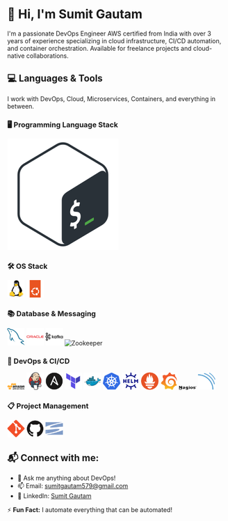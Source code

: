 # 👋 Hi, I'm Sumit Gautam  

I'm a passionate DevOps Engineer AWS certified from India with over 3 years of experience specializing in cloud infrastructure, CI/CD automation, and container orchestration. Available for freelance projects and cloud-native collaborations.

## 💻 Languages & Tools
I work with DevOps, Cloud, Microservices, Containers, and everything in between.

### 🖥️ Programming Language Stack
![BASH](assets/bash.svg "Bash") 

### 🛠️ OS Stack
<img src="assets/linux.svg" alt="Linux" width="40"/> <img src="assets/ubuntu.svg" alt="Ubuntu" width="40"/>

### 📚 Database & Messaging
<img src="assets/mysql.svg" alt="MySQL" width="40"/> <img src="assets/oracle.svg" alt="OracleDB" width="40"/> <img src="assets/kafka.svg" alt="Kafka" width="40"/> <img src="assets/zookeeper.svg" alt="Zookeeper" width="40"/>

### 🔧 DevOps & CI/CD

<img src="assets/aws-brand-color.svg" alt="AWS" width="40"/> <img src="assets/jenkins.svg" alt="Jenkins" width="40"/> <img src="assets/ansible.svg" alt="Ansible" width="40"/> <img src="assets/terraform.svg" alt="Terraform" width="40"/> <img src="assets/docker.svg" alt="Docker" width="40"/> <img src="assets/kubernetes.svg" alt="Kubernetes" width="40"/> <img src="assets/helm.svg" alt="Helm" width="40"/> <img src="assets/prometheus.svg" alt="Prometheus" width="40"/> <img src="assets/grafana.svg" alt="Grafana" width="40"/> <img src="assets/nagios.svg" alt="Nagios" width="40"/> <img src="assets/sonarqube.svg" alt="SonarQube" width="40"/>


### 📋 Project Management
<img src="assets/git.svg" alt="Git" width="40"/> <img src="assets/github.svg" alt="GitHub" width="40"/> <img src="assets/svn.svg" alt="SVN" width="40"/>


## 📬 Connect with me:
- 💬 Ask me anything about DevOps!
- 📫 Email: [sumitgautam579@gmail.com](mailto:sumitgautam579@gmail.com)
- 🔗 LinkedIn: [Sumit Gautam](https://www.linkedin.com/in/sumitgautam95783)

⚡ **Fun Fact:** I automate everything that can be automated!
